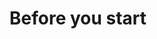 # Before you start
<!--
Before you start your study, here are some things you might want to consider:

* [Reproducibility]
* [Ethics and consent forms]
* [Code and data management] Programming resources currently [here](programming.md#Programming).
 * [Code management]
 * [Version control]
 * [Coding style]
  * [Avoid selective debugging: unit tests, positive and negative control]
  * [Data management]
    * [BIDS]
    * [Datalad]
    * [Documentation]
    -->
